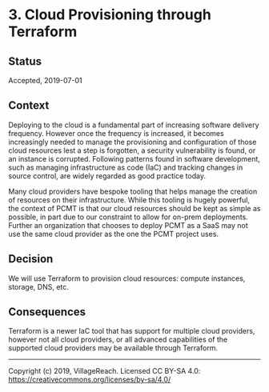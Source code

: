 # 3. Cloud Provisioning through Terraform

## Status


Accepted, 2019-07-01

## Context

Deploying to the cloud is a fundamental part of increasing software delivery
frequency.  However once the frequency is increased, it becomes increasingly 
needed to manage the provisioning and configuration of those cloud resources
lest a step is forgotten, a security vulnerability is found, or an instance is
corrupted.  Following patterns found in software development, such as managing
infrastructure as code (IaC) and tracking changes in source control, are
widely regarded as good practice today.

Many cloud providers have bespoke tooling that helps manage the creation of 
resources on their infrastructure.  While this tooling is hugely powerful, the
context of PCMT is that our cloud resources should be kept as simple as
possible, in part due to our constraint to allow for on-prem deployments.
Further an organization that chooses to deploy PCMT as a SaaS may not use the
same cloud provider as the one the PCMT project uses.

## Decision

We will use Terraform to provision cloud resources:  compute instances, 
storage, DNS, etc.

## Consequences

Terraform is a newer IaC tool that has support for multiple cloud providers,
however not all cloud providers, or all advanced capabilities of the supported
cloud providers may be available through Terraform.

---
Copyright (c) 2019, VillageReach.  Licensed CC BY-SA 4.0:  https://creativecommons.org/licenses/by-sa/4.0/
